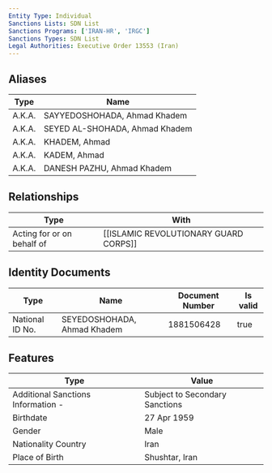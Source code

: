 ```yaml
---
Entity Type: Individual
Sanctions Lists: SDN List
Sanctions Programs: ['IRAN-HR', 'IRGC']
Sanctions Types: SDN List
Legal Authorities: Executive Order 13553 (Iran)
---
```


## Aliases
| Type  | Name      | 
|-------|-----------|
| A.K.A. | SAYYEDOSHOHADA, Ahmad Khadem |
| A.K.A. | SEYED AL-SHOHADA, Ahmad Khadem |
| A.K.A. | KHADEM, Ahmad |
| A.K.A. | KADEM, Ahmad |
| A.K.A. | DANESH PAZHU, Ahmad Khadem |

## Relationships
| Type  | With      | 
|-------|-----------|
| Acting for or on behalf of | [[ISLAMIC REVOLUTIONARY GUARD CORPS]] |

## Identity Documents
| Type  | Name      | Document Number | Is valid |
|-------|-----------|-----------------|----------|
| National ID No. | SEYEDOSHOHADA, Ahmad Khadem | 1881506428 | true |

## Features
| Type  | Value      |
|-------|------------|
| Additional Sanctions Information - | Subject to Secondary Sanctions |
| Birthdate | 27 Apr 1959 |
| Gender | Male |
| Nationality Country | Iran |
| Place of Birth | Shushtar, Iran |
